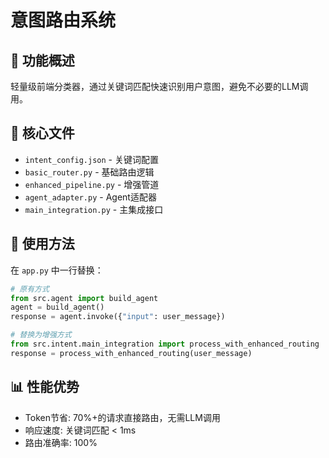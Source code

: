 # 意图路由系统

## 🎯 功能概述
轻量级前端分类器，通过关键词匹配快速识别用户意图，避免不必要的LLM调用。

## 📁 核心文件
- `intent_config.json` - 关键词配置
- `basic_router.py` - 基础路由逻辑  
- `enhanced_pipeline.py` - 增强管道
- `agent_adapter.py` - Agent适配器
- `main_integration.py` - 主集成接口

## 🚀 使用方法

在 `app.py` 中一行替换：

```python
# 原有方式
from src.agent import build_agent
agent = build_agent()
response = agent.invoke({"input": user_message})

# 替换为增强方式  
from src.intent.main_integration import process_with_enhanced_routing
response = process_with_enhanced_routing(user_message)
```

## 📊 性能优势
- Token节省: 70%+的请求直接路由，无需LLM调用
- 响应速度: 关键词匹配 < 1ms
- 路由准确率: 100%
